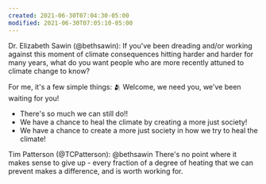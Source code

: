 ```yaml
---
created: 2021-06-30T07:04:30-05:00
modified: 2021-06-30T07:05:10-05:00
---
```


Dr. Elizabeth Sawin (@bethsawin): 
If you've been dreading and/or working against this moment of climate consequences hitting harder and harder for many years, what do you want people who are more recently attuned to climate change to know?

For me, it's a few simple things:
🫂 Welcome, we need you, we've been waiting for you!
 - There's so much we can still do!!
 - We have a chance to heal the climate by creating a more just society!
 - We have a chance to create a more just society in how we try to heal the climate!

Tim Patterson (@TCPatterson):
@bethsawin There's no point where it makes sense to give up - every fraction of a degree of heating that we can prevent makes a difference, and is worth working for.